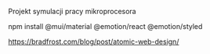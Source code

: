 Projekt symulacji pracy mikroprocesora

npm install @mui/material @emotion/react @emotion/styled

https://bradfrost.com/blog/post/atomic-web-design/

